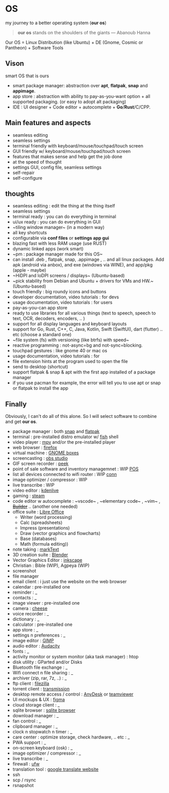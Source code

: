 # OS
my journey to a better operating system (__our os__)

> __our os__ stands on the shoulders of the giants
> — Abanoub Hanna

Our OS = Linux Distribution (like Ubuntu) + DE (Gnome, Cosmic or Pantheon) + Software Tools

## Vison

smart OS that is ours

- smart package manager: abstraction over __apt__, __flatpak__, __snap__ and __appimage__.
- app store : abstraction with ability to pay-as-you-want option + all supported packaging. (or easy to adopt alt packaging)
- IDE : UI designer + Code editor + autocomplete + __Go__/__Rust__/C/CPP.

## Main features and aspects

- seamless editing
- seamless settings
- terminal friendly with keyboard/mouse/touchpad/touch screen
- GUI friendly w/ keyboard/mouse/touchpad/touch screen
- features that makes sense and help get the job done
- at the speed of thought
- settings GUI, config file, seamless settings
- self-repair
- self-configure

## thoughts

- seamless editing : edit the thing at the thing itself
- seamless settings
- terminal ready : you can do everything in terminal
- ui/ux ready : you can do everything in GUI
- ~tiling window manager~ (in a modern way)
- all key shortcuts
- configurable via __conf files__ or __settings app gui__
- blazing fast with less RAM usage (use RUST)
- dynamic linked apps (work smart)
- ~pm : package manager made for this OS~
- can install .deb , flatpak, snap, .appimage , .. and all linux packages. Add apk (android via anbox), and exe (windows via WINE), and app/pkg (apple - maybe)
- ~HiDPI and loDPI screens / displays~ (Ubuntu-based)
- ~pick stability from Debian and Ubuntu + drivers for VMs and HW.~ (Ubuntu-based)
- touch friendly : big roundy icons and buttons
- developer documentation, video tutorials : for devs
- usage documentation, video tutorials : for users
- pay-as-you-can app store
- ready to use libraries for all various things (text to speech, speech to text, OCR, decoders, encoders, .. )
- support for all display languages and keyboard layouts
- support for Go, Rust, C++, C, Java, Kotlin, Swift (SwiftUI), dart (flutter) .. etc (choose a standard one)
- ~file system (fs) with versioning (like btrfs) with speed~
- reactive programming : not-async=bg and not-sync=blocking.
- touchpad gestures : like gnome 40 or mac os
- usage documentation, video tutorials : for 
- file extension hints at the program used to open the file
- send to desktop (shortcut)
- support flatpak & snap & apt with the first app installed of a package manager
- if you use pacman for example, the error will tell you to use apt or snap or flatpak to install the app

## Finally

Obviously, I can't do all of this alone. So I will select software to combine and get __our os__.

- package manager : both [snap](https://snapcraft.io/store) and [flatpak](https://flathub.org/apps)
- terminal : pre-installed distro emulator w/ [fish](https://fishshell.com/) shell
- video player : [mpv](https://flathub.org/apps/details/io.mpv.Mpv) and/or the pre-installed player
- web browser : [firefox](https://flathub.org/apps/details/org.mozilla.firefox)
- virtual machine : [GNOME boxes](https://flathub.org/apps/details/org.gnome.Boxes)
- screencasting : [obs studio](https://flathub.org/apps/details/com.obsproject.Studio)
- GIF screen recorder : [peek](https://flathub.org/apps/details/com.uploadedlobster.peek)
- point of sale software and inventory managemnet : WIP [POS](https://github.com/abanoubha/pos)
- list all devices connected to wifi router : WIP [conn](https://github.com/abanoubha/conn)
- image optimizer / compressor : WIP
- live transcribe : WIP
- video editor : [kdenlive](https://flathub.org/apps/details/org.kde.kdenlive)
- gaming : [steam](https://flathub.org/apps/details/com.valvesoftware.Steam)
- code editor w autocomplete : ~vscode~ , ~elementary code~ , ~vim~ , [~~Builder~~](https://flathub.org/apps/details/org.gnome.Builder) .. (another one needed)
- office suite : [Libre Office](https://flathub.org/apps/details/org.libreoffice.LibreOffice)
  - Writer (word processing)
  - Calc (spreadsheets)
  - Impress (presentations)
  - Draw (vector graphics and flowcharts)
  - Base (databases)
  - Math (formula editing))
- note taking : [markText](https://github.com/marktext/marktext)
- 3D creation suite : [Blender](https://flathub.org/apps/details/org.blender.Blender)
- Vector Graphics Editor : [inkscape](https://flathub.org/apps/details/org.inkscape.Inkscape)
- Christian : Bible (WIP), Agpeya (WIP)
- screenshot
- file manager
- email client : i just use the website on the web browser
- calendar : pre-installed one
- reminder : _
- contacts : _
- image viewer : pre-installed one
- camera : [cheese](https://flathub.org/apps/details/org.gnome.Cheese)
- voice recorder : _
- dictionary : _
- calculator : pre-installed one
- app store : _
- settings n preferences : _
- image editor : [GIMP](https://flathub.org/apps/details/org.gimp.GIMP)
- audio editor : [Audacity](https://flathub.org/apps/details/org.audacityteam.Audacity)
- fonts : _
- activity monitor or system monitor (aka task manager) : htop
- disk utility : GParted and/or Disks
- Bluetooth file exchange : _
- Wifi connect n file sharing : _
- archiver (zip, rar, 7z, ..) : _
- ftp client : [filezilla](https://flathub.org/apps/details/org.filezillaproject.Filezilla)
- torrent client : [transmission](https://flathub.org/apps/details/com.transmissionbt.Transmission)
- desktop remote access / control : [AnyDesk](https://anydesk.com/en) or [teamviewer](https://www.teamviewer.com/en/)
- UI mockups & UX : [figma](https://flathub.org/apps/details/io.github.Figma_Linux.figma_linux)
- cloud storage client : _
- sqlite browser : [sqlite browser](https://snapcraft.io/sqlitebrowser)
- download manager : _
- fan control : _
- clipboard manager : _
- clock n stopwatch n timer : _
- care center : optimize storage, check hardware, .. etc : _
- PWA support : _
- on-screen keyboard (osk) : _
- image optimizer / compressor : _
- live transcribe : _
- firewall : [ufw](https://snapcraft.io/ufw)
- translation tool : [google translate website](https://translate.google.com/)
- ssh
- scp / rsync
- rsnapshot
